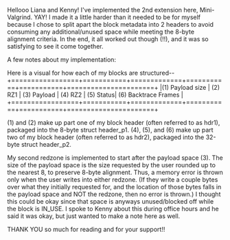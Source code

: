 Hellooo Liana and Kenny!
I've implemented the 2nd extension here, Mini-Valgrind. YAY!
I made it a little harder than it needed to be for myself because I chose to split apart the block metadata into 2 headers to avoid consuming any additional/unused space while meeting the 8-byte alignment criteria. In the end, it all worked out though (!!), and it was so satisfying to see it come together. 

A few notes about my implementation:

Here is a visual for how each of my blocks are structured--
+=================+===========+=============+===========+===========+======================+
|(1) Payload size |  (2) RZ1  | (3) Payload |  (4) RZ2  | (5) Status| (6) Backtrace Frames |
+=================+===========+=============+===========+===========+======================+

(1) and (2) make up part one of my block header (often referred to as hdr1), packaged into the 8-byte struct header_p1. 
(4), (5), and (6) make up part two of my block header (often referred to as hdr2), packaged into the 32-byte struct header_p2. 

My second redzone is implemented to start after the payload space (3). The size of the payload space is the size requested by the user rounded up to the nearest 8, to preserve 8-byte alignment. 
Thus, a memory error is thrown only when the user writes into either redzone. (If they write a couple bytes over what they initially requested for, and the location of those bytes falls in the payload space and NOT the redzone, then no error is thrown.) I thought this could be okay since that space is anyways unused/blocked off while the block is IN_USE. I spoke to Kenny about this during office hours and he said it was okay, but just wanted to make a note here as well. 

THANK YOU so much for reading and for your support!!